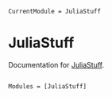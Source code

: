 ```@meta
CurrentModule = JuliaStuff
```

# JuliaStuff

Documentation for [JuliaStuff](https://github.com/john-waczak/JuliaStuff).

```@index
```

```@autodocs
Modules = [JuliaStuff]
```
